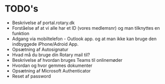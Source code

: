 # TODO's
- Beskrivelse af portal.rotary.dk
- Forståelse af at vi alle har et ID (vores medlemsnr) og man tilknyttes en funktion
- Adgang via mobiltelefon - Outlook app. og at man ikke kan bruge den indbyggede iPhone/Adroid App.
- Opsætning af Autosignatur
- Hvad må du bruge din Rotary mail til?
- Beskrivelse af hvordan bruges Teams til onlinemøder
- Hvordan og hvor gemmes dokumenter
- Opsætning af Microsoft Authenticator
- Reset af password

